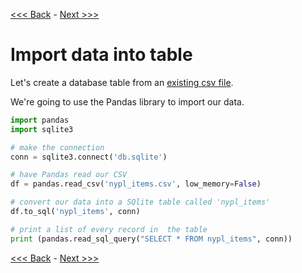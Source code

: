 [<<< Back](8-innerjoin.md) - [Next >>>](9b-datasets.md)

# Import data into table

Let's create a database table from an [existing csv file](https://github.com/GCDigitalFellows/nypl_data/blob/master/nypl_items.csv).

We're going to use the Pandas library to import our data.

```python
import pandas
import sqlite3

# make the connection
conn = sqlite3.connect('db.sqlite')

# have Pandas read our CSV
df = pandas.read_csv('nypl_items.csv', low_memory=False)

# convert our data into a SQlite table called 'nypl_items'
df.to_sql('nypl_items', conn)

# print a list of every record in  the table
print (pandas.read_sql_query("SELECT * FROM nypl_items", conn))
```

[<<< Back](8-innerjoin.md) - [Next >>>](9b-datasets.md)
